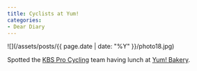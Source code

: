 ```yaml
---
title: Cyclists at Yum!
categories:
- Dear Diary
---
```


![](/assets/posts/{{ page.date | date: "%Y" }}/photo18.jpg)
  



Spotted the [KBS Pro Cycling](http://www.kbsprocycling.com/) team having lunch at [Yum! Bakery](http://www.yumkitchen.com/).
